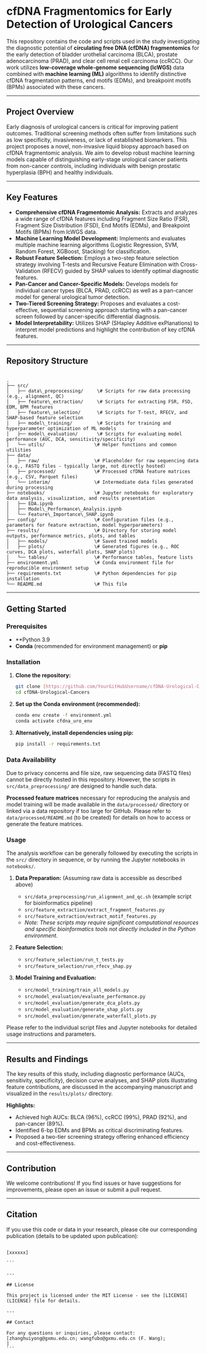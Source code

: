 # cfDNA Fragmentomics for Early Detection of Urological Cancers

This repository contains the code and scripts used in the study investigating the diagnostic potential of **circulating free DNA (cfDNA) fragmentomics** for the early detection of bladder urothelial carcinoma (BLCA), prostate adenocarcinoma (PRAD), and clear cell renal cell carcinoma (ccRCC). Our work utilizes **low-coverage whole-genome sequencing (lcWGS)** data combined with **machine learning (ML)** algorithms to identify distinctive cfDNA fragmentation patterns, end motifs (EDMs), and breakpoint motifs (BPMs) associated with these cancers.

---

## Project Overview

Early diagnosis of urological cancers is critical for improving patient outcomes. Traditional screening methods often suffer from limitations such as low specificity, invasiveness, or lack of established biomarkers. This project proposes a novel, non-invasive liquid biopsy approach based on cfDNA fragmentomic analysis. We aim to develop robust machine learning models capable of distinguishing early-stage urological cancer patients from non-cancer controls, including individuals with benign prostatic hyperplasia (BPH) and healthy individuals.

---

## Key Features

* **Comprehensive cfDNA Fragmentomic Analysis:** Extracts and analyzes a wide range of cfDNA features including Fragment Size Ratio (FSR), Fragment Size Distribution (FSD), End Motifs (EDMs), and Breakpoint Motifs (BPMs) from lcWGS data.
* **Machine Learning Model Development:** Implements and evaluates multiple machine learning algorithms (Logistic Regression, SVM, Random Forest, XGBoost, Stacking) for classification.
* **Robust Feature Selection:** Employs a two-step feature selection strategy involving T-tests and Recursive Feature Elimination with Cross-Validation (RFECV) guided by SHAP values to identify optimal diagnostic features.
* **Pan-Cancer and Cancer-Specific Models:** Develops models for individual cancer types (BLCA, PRAD, ccRCC) as well as a pan-cancer model for general urological tumor detection.
* **Two-Tiered Screening Strategy:** Proposes and evaluates a cost-effective, sequential screening approach starting with a pan-cancer screen followed by cancer-specific differential diagnosis.
* **Model Interpretability:** Utilizes SHAP (SHapley Additive exPlanations) to interpret model predictions and highlight the contribution of key cfDNA features.

---

## Repository Structure

```

.
├── src/
│   ├── data\_preprocessing/     \# Scripts for raw data processing (e.g., alignment, QC)
│   ├── feature\_extraction/     \# Scripts for extracting FSR, FSD, EDM, BPM features
│   ├── feature\_selection/      \# Scripts for T-test, RFECV, and SHAP-based feature selection
│   ├── model\_training/         \# Scripts for training and hyperparameter optimization of ML models
│   ├── model\_evaluation/       \# Scripts for evaluating model performance (AUC, DCA, sensitivity/specificity)
│   └── utils/                  \# Helper functions and common utilities
├── data/
│   ├── raw/                    \# Placeholder for raw sequencing data (e.g., FASTQ files - typically large, not directly hosted)
│   ├── processed/              \# Processed cfDNA feature matrices (e.g., CSV, Parquet files)
│   └── interim/                \# Intermediate data files generated during processing
├── notebooks/                  \# Jupyter notebooks for exploratory data analysis, visualization, and results presentation
│   ├── EDA.ipynb
│   ├── Model\_Performance\_Analysis.ipynb
│   └── Feature\_Importance\_SHAP.ipynb
├── config/                     \# Configuration files (e.g., parameters for feature extraction, model hyperparameters)
├── results/                    \# Directory for storing model outputs, performance metrics, plots, and tables
│   ├── models/                 \# Saved trained models
│   ├── plots/                  \# Generated figures (e.g., ROC curves, DCA plots, waterfall plots, SHAP plots)
│   └── tables/                 \# Performance tables, feature lists
├── environment.yml             \# Conda environment file for reproducible environment setup
├── requirements.txt            \# Python dependencies for pip installation
└── README.md                   \# This file

````

---

## Getting Started

### Prerequisites

* **Python 3.9
* **Conda** (recommended for environment management) or **pip**

### Installation

1.  **Clone the repository:**
    ```bash
    git clone [https://github.com/YourGitHubUsername/cfDNA-Urological-Cancers.git](https://github.com/YourGitHubUsername/cfDNA-Urological-Cancers.git)
    cd cfDNA-Urological-Cancers
    ```
2.  **Set up the Conda environment (recommended):**
    ```bash
    conda env create -f environment.yml
    conda activate cfdna_uro_env
    ```
3.  **Alternatively, install dependencies using pip:**
    ```bash
    pip install -r requirements.txt
    ```

### Data Availability

Due to privacy concerns and file size, raw sequencing data (FASTQ files) cannot be directly hosted in this repository. However, the scripts in `src/data_preprocessing/` are designed to handle such data.

**Processed feature matrices** necessary for reproducing the analysis and model training will be made available in the `data/processed/` directory or linked via a data repository if too large for GitHub. Please refer to `data/processed/README.md` (to be created) for details on how to access or generate the feature matrices.

### Usage

The analysis workflow can be generally followed by executing the scripts in the `src/` directory in sequence, or by running the Jupyter notebooks in `notebooks/`.

1.  **Data Preparation:** (Assuming raw data is accessible as described above)
    * `src/data_preprocessing/run_alignment_and_qc.sh` (example script for bioinformatics pipeline)
    * `src/feature_extraction/extract_fragment_features.py`
    * `src/feature_extraction/extract_motif_features.py`
    * *Note: These scripts may require significant computational resources and specific bioinformatics tools not directly included in the Python environment.*

2.  **Feature Selection:**
    * `src/feature_selection/run_t_tests.py`
    * `src/feature_selection/run_rfecv_shap.py`

3.  **Model Training and Evaluation:**
    * `src/model_training/train_all_models.py`
    * `src/model_evaluation/evaluate_performance.py`
    * `src/model_evaluation/generate_dca_plots.py`
    * `src/model_evaluation/generate_shap_plots.py`
    * `src/model_evaluation/generate_waterfall_plots.py`

Please refer to the individual script files and Jupyter notebooks for detailed usage instructions and parameters.

---

## Results and Findings

The key results of this study, including diagnostic performance (AUCs, sensitivity, specificity), decision curve analyses, and SHAP plots illustrating feature contributions, are discussed in the accompanying manuscript and visualized in the `results/plots/` directory.

**Highlights:**
* Achieved high AUCs: BLCA (96%), ccRCC (99%), PRAD (92%), and pan-cancer (89%).
* Identified 6-bp EDMs and BPMs as critical discriminating features.
* Proposed a two-tier screening strategy offering enhanced efficiency and cost-effectiveness.

---

## Contribution

We welcome contributions! If you find issues or have suggestions for improvements, please open an issue or submit a pull request.

---

## Citation

If you use this code or data in your research, please cite our corresponding publication (details to be updated upon publication):

````

[xxxxxx]

```

---

## License

This project is licensed under the MIT License - see the [LICENSE](LICENSE) file for details.

---

## Contact

For any questions or inquiries, please contact:
[zhanghuiyong@gxmu.edu.cn; wangfubo@gxmu.edu.cn (F. Wang);
]
```
